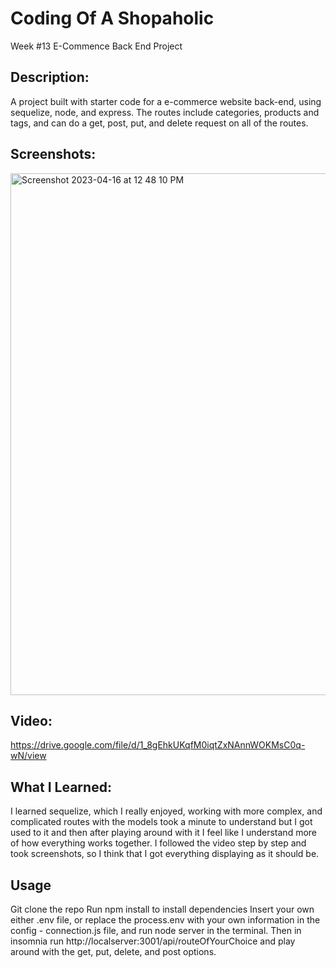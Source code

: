 # Coding Of A Shopaholic
Week #13 E-Commence Back End Project 

## Description:
A project built with starter code for a e-commerce website back-end, using sequelize, node, and express.
The routes include categories, products and tags, and can do a get, post, put, and delete request on all of the routes. 

## Screenshots:
<img width="835" alt="Screenshot 2023-04-16 at 12 48 10 PM" src="https://user-images.githubusercontent.com/109821108/232324521-a27092c0-674d-4b48-9485-0867e80c436d.png">

## Video:
https://drive.google.com/file/d/1_8gEhkUKqfM0iqtZxNAnnWOKMsC0q-wN/view


## What I Learned:
I learned sequelize, which I really enjoyed, working with more complex, and complicated routes with the models took a minute to understand but I got used to it and then after playing around with it I feel like I understand more of how everything works together.
I followed the video step by step and took screenshots, so I think that I got everything displaying as it should be.  

## Usage
Git clone the repo
Run npm install to install dependencies
Insert your own either .env file, or replace the process.env with your own information in the config - connection.js file, and run node server in the terminal. Then in insomnia run http://localserver:3001/api/routeOfYourChoice and play around with the get, put, delete, and post options. 
